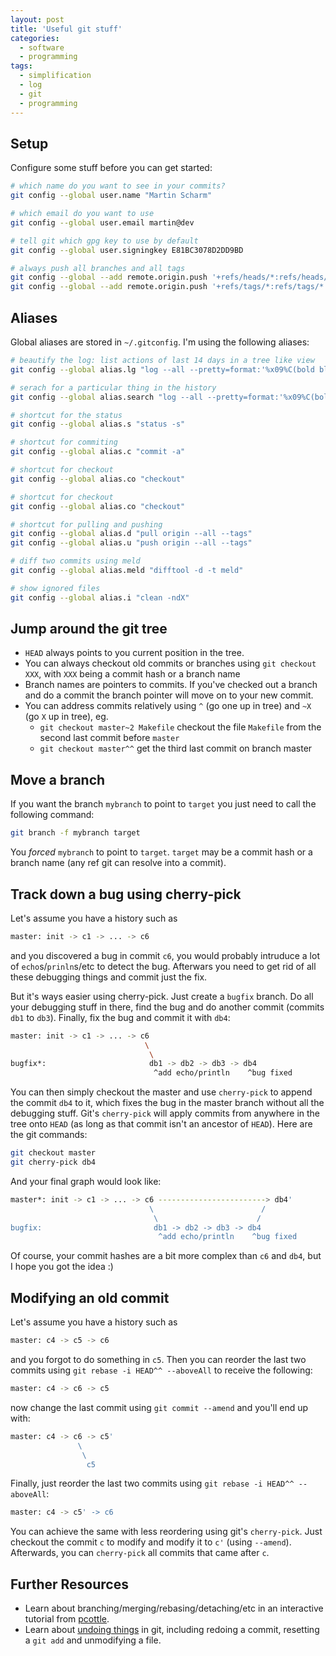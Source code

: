 ```yaml
---
layout: post
title: 'Useful git stuff'
categories:
  - software
  - programming
tags:
  - simplification
  - log
  - git
  - programming
---
```


## Setup

Configure some stuff before you can get started:

~~~~~~~ bash
# which name do you want to see in your commits?
git config --global user.name "Martin Scharm"

# which email do you want to use
git config --global user.email martin@dev

# tell git which gpg key to use by default
git config --global user.signingkey E81BC3078D2DD9BD

# always push all branches and all tags
git config --global --add remote.origin.push '+refs/heads/*:refs/heads/*'
git config --global --add remote.origin.push '+refs/tags/*:refs/tags/*'
~~~~~~~~



## Aliases

Global aliases are stored in `~/.gitconfig`.
I'm using the following aliases:

~~~~~~~ bash
# beautify the log: list actions of last 14 days in a tree like view
git config --global alias.lg "log --all --pretty=format:'%x09%C(bold blue)%an%Creset%x09%Cred%h%Creset %Cgreen%ad%Creset%x09%s%d' --graph --date=short  --since='14 days ago'"

# serach for a particular thing in the history
git config --global alias.search "log --all --pretty=format:'%x09%C(bold blue)%an%Creset%x09%Cred%h%Creset %Cgreen%ad%Creset%x09%s%d' --graph --date=short -m -i -G"

# shortcut for the status
git config --global alias.s "status -s"

# shortcut for commiting
git config --global alias.c "commit -a"

# shortcut for checkout
git config --global alias.co "checkout"

# shortcut for checkout
git config --global alias.co "checkout"

# shortcut for pulling and pushing
git config --global alias.d "pull origin --all --tags"
git config --global alias.u "push origin --all --tags"

# diff two commits using meld
git config --global alias.meld "difftool -d -t meld"

# show ignored files
git config --global alias.i "clean -ndX"
~~~~~~~~




## Jump around the git tree

* `HEAD` always points to you current position in the tree.
* You can always checkout old commits or branches using `git checkout XXX`, with `XXX` being a commit hash or a branch name
* Branch names are pointers to commits. If you've checked out a branch and do a commit the branch pointer will move on to your new commit.
* You can address commits relatively using `^` (go one up in tree) and `~X` (go `X` up in tree), eg.
  * `git checkout master~2 Makefile` checkout the file `Makefile` from the second last commit before `master`
  * `git checkout master^^` get the third last commit on branch master



## Move a branch

If you want the branch `mybranch` to point to `target` you just need to call the following command:

~~~~~~~ bash
git branch -f mybranch target
~~~~~~~~

You *forced* `mybranch` to point to `target`. `target` may be a commit hash or a branch name (any ref git can resolve into a commit).






## Track down a bug using cherry-pick

Let's assume you have a history such as

~~~~~~~ bash
master: init -> c1 -> ... -> c6
~~~~~~~~

and you discovered a bug in commit `c6`, you would probably intruduce a lot of `echo`s/`prinln`s/etc to detect the bug. Afterwars you need to get rid of all these debugging things and commit just the fix.

But it's ways easier using cherry-pick. Just create a `bugfix` branch. Do all your debugging stuff in there, find the bug and do another commit (commits `db1` to `db3`). Finally, fix the bug and commit it with `db4`:


~~~~~~~ bash
master: init -> c1 -> ... -> c6
                              \
                               \
bugfix*:                       db1 -> db2 -> db3 -> db4
                                ^add echo/println    ^bug fixed
~~~~~~~~

You can then simply checkout the master and use `cherry-pick` to append the commit `db4` to it, which fixes the bug in the master branch without all the debugging stuff.
Git's `cherry-pick` will apply commits from anywhere in the tree onto `HEAD` (as long as that commit isn't an ancestor of `HEAD`).
Here are the git commands:


~~~~~~~ bash
git checkout master
git cherry-pick db4
~~~~~~~~

And your final graph would look like:

~~~~~~~ bash
master*: init -> c1 -> ... -> c6 ------------------------> db4'
                               \                        /
                                \                      /
bugfix:                         db1 -> db2 -> db3 -> db4
                                 ^add echo/println    ^bug fixed
~~~~~~~~

Of course, your commit hashes are a bit more complex than `c6` and `db4`, but I hope you got the idea :)



## Modifying an old commit


Let's assume you have a history such as

~~~~~~~ bash
master: c4 -> c5 -> c6
~~~~~~~~

and you forgot to do something in `c5`. Then you can reorder the last two commits using `git rebase -i HEAD^^ --aboveAll` to receive the following:

~~~~~~~ bash
master: c4 -> c6 -> c5
~~~~~~~~

now change the last commit using `git commit --amend` and you'll end up with:

~~~~~~~ bash
master: c4 -> c6 -> c5'
               \
                \
                 c5
~~~~~~~~

Finally, just reorder the last two commits using `git rebase -i HEAD^^ --aboveAll`:

~~~~~~~ bash
master: c4 -> c5' -> c6
~~~~~~~~


You can achieve the same with less reordering using git's `cherry-pick`. Just checkout the commit `c` to modify and modify it to `c'` (using `--amend`). Afterwards, you can `cherry-pick` all commits that came after `c`.







## Further Resources

* Learn about branching/merging/rebasing/detaching/etc in an interactive tutorial from [pcottle](https://pcottle.github.io/learnGitBranching/).
* Learn about [undoing things](http://www.git-scm.com/book/en/v2/Git-Basics-Undoing-Things) in git, including redoing a commit, resetting a `git add` and unmodifying a file.


